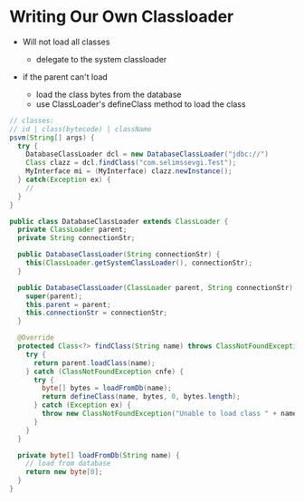 # Writing Our Own Classloader

- Will not load all classes
  - delegate to the system classloader

- if the parent can't load
  - load the class bytes from the database
  - use ClassLoader's defineClass method to load the class


```java
// classes:
// id | class(bytecode) | className
psvm(String[] args) {
  try {
    DatabaseClassLoader dcl = new DatabaseClassLoader("jdbc://")
    Class clazz = dcl.findClass("com.selimssevgi.Test");
    MyInterface mi = (MyInterface) clazz.newInstance();
  } catch(Exception ex) {
    //
  }
}
```

```java
public class DatabaseClassLoader extends ClassLoader {
  private ClassLoader parent;
  private String connectionStr;

  public DatabaseClassLoader(String connectionStr) {
    this(ClassLoader.getSystemClassLoader(), connectionStr);
  }

  public DatabaseClassLoader(ClassLoader parent, String connectionStr) {
    super(parent);
    this.parent = parent;
    this.connectionStr = connectionStr;
  }

  @Override
  protected Class<?> findClass(String name) throws ClassNotFoundException {
    try {
      return parent.loadClass(name);
    } catch (ClassNotFoundException cnfe) {
      try {
        byte[] bytes = loadFromDb(name);
        return defineClass(name, bytes, 0, bytes.length);
      } catch (Exception ex) {
        throw new ClassNotFoundException("Unable to load class " + name, ex);
      }
    }
  }

  private byte[] loadFromDb(String name) {
    // load from database
    return new byte[0];
  }
}

```
